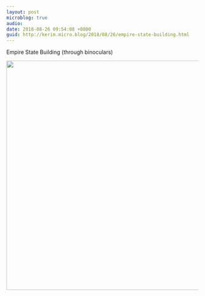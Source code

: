```yaml
---
layout: post
microblog: true
audio: 
date: 2018-08-26 09:54:08 +0800
guid: http://kerim.micro.blog/2018/08/26/empire-state-building.html
---
```

Empire State Building (through binoculars)

<img src="http://micro.oxus.net/uploads/2018/b93096c0ae.jpg" width="600" height="600" />

